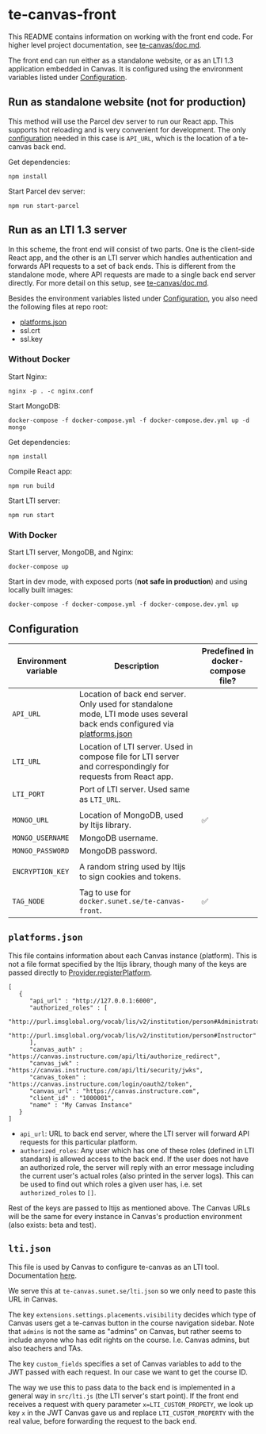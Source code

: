 # te-canvas-front

This README contains information on working with the front end code. For higher level project documentation, see [te-canvas/doc.md](https://github.com/SUNET/te-canvas/blob/main/doc.md).

The front end can run either as a standalone website, or as an LTI 1.3 application embedded in Canvas. It is configured using the environment variables listed under [Configuration](#configuration).

## Run as standalone website (not for production)

This method will use the Parcel dev server to run our React app. This supports hot reloading and is very convenient for development. The only [configuration](#configuration) needed in this case is `API_URL`, which is the location of a te-canvas back end.

Get dependencies:

```
npm install
```

Start Parcel dev server:

```
npm run start-parcel
```

## Run as an LTI 1.3 server

In this scheme, the front end will consist of two parts. One is the client-side React app, and the other is an LTI server which handles authentication and forwards API requests to a set of back ends. This is different from the standalone mode, where API requests are made to a single back end server directly. For more detail on this setup, see [te-canvas/doc.md](https://github.com/SUNET/te-canvas/blob/main/doc.md).

Besides the environment variables listed under [Configuration](#configuration), you also need the following files at repo root:

- [platforms.json](#platforms.json)
- ssl.crt
- ssl.key

### Without Docker

Start Nginx:

```
nginx -p . -c nginx.conf
```

Start MongoDB:

```
docker-compose -f docker-compose.yml -f docker-compose.dev.yml up -d mongo
```

Get dependencies:

```
npm install
```

Compile React app:

```
npm run build
```

Start LTI server:

```
npm run start
```

### With Docker

Start LTI server, MongoDB, and Nginx:

```
docker-compose up
```

Start in dev mode, with exposed ports (**not safe in production**) and using locally built images:

```
docker-compose -f docker-compose.yml -f docker-compose.dev.yml up
```

## Configuration

| Environment variable | Description                                               | Predefined in docker-compose file? |
| -                    | -                                                         | -                                  |
| `API_URL`            | Location of back end server. Only used for standalone mode, LTI mode uses several back ends configured via [platforms.json](#platformsjson) | |
| `LTI_URL`            | Location of LTI server. Used in compose file for LTI server and correspondingly for requests from React app. | |
| `LTI_PORT`           | Port of LTI server. Used same as `LTI_URL`.               |                                    |
|                      |                                                           |                                    |
| `MONGO_URL`          | Location of MongoDB, used by ltijs library.               | ✅                                 |
| `MONGO_USERNAME`     | MongoDB username.                                         |                                    |
| `MONGO_PASSWORD`     | MongoDB password.                                         |                                    |
|                      |                                                           |                                    |
| `ENCRYPTION_KEY`     | A random string used by ltijs to sign cookies and tokens. |                                    |
|                      |                                                           |                                    |
| `TAG_NODE`           | Tag to use for `docker.sunet.se/te-canvas-front`.         | ✅                                 |

## `platforms.json`

This file contains information about each Canvas instance (platform). This is not a file format specified by the ltijs library, though many of the keys are passed directly to [Provider.registerPlatform](https://cvmcosta.me/ltijs/#/provider?id=async-providerregisterplatformplatform).

```
[
   {
      "api_url" : "http://127.0.0.1:6000",
      "authorized_roles" : [
         "http://purl.imsglobal.org/vocab/lis/v2/institution/person#Administrator",
         "http://purl.imsglobal.org/vocab/lis/v2/institution/person#Instructor"
      ],
      "canvas_auth" : "https://canvas.instructure.com/api/lti/authorize_redirect",
      "canvas_jwk" : "https://canvas.instructure.com/api/lti/security/jwks",
      "canvas_token" : "https://canvas.instructure.com/login/oauth2/token",
      "canvas_url" : "https://canvas.instructure.com",
      "client_id" : "1000001",
      "name" : "My Canvas Instance"
   }
]
```

- `api_url`: URL to back end server, where the LTI server will forward API requests for this particular platform.
- `authorized_roles`: Any user which has one of these roles (defined in LTI standars) is allowed access to the back end. If the user does not have an authorized role, the server will reply with an error message including the current user's actual roles (also printed in the server logs). This can be used to find out which roles a given user has, i.e. set `authorized_roles` to `[]`.

Rest of the keys are passed to ltijs as mentioned above. The Canvas URLs will be the same for every instance in Canvas's production environment (also exists: beta and test).

## `lti.json`

This file is used by Canvas to configure te-canvas as an LTI tool. Documentation [here](https://canvas.instructure.com/doc/api/file.lti_dev_key_config.html).

We serve this at `te-canvas.sunet.se/lti.json` so we only need to paste this URL in Canvas.

The key `extensions.settings.placements.visibility` decides which type of Canvas users get a te-canvas button in the course navigation sidebar. Note that `admins` is not the same as "admins" on Canvas, but rather seems to include anyone who has edit rights on the course. I.e. Canvas admins, but also teachers and TAs.

The key `custom_fields` specifies a set of Canvas variables to add to the JWT passed with each request. In our case we want to get the course ID.

The way we use this to pass data to the back end is implemented in a general way in `src/lti.js` (the LTI server's start point). If the front end receives a request with query parameter `x=LTI_CUSTOM_PROPETY`, we look up key `x` in the JWT Canvas gave us and replace `LTI_CUSTOM_PROPERTY` with the real value, before forwarding the request to the back end.
